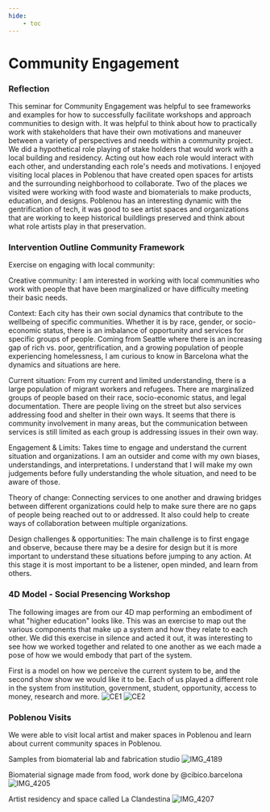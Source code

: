 ```yaml
---
hide:
    - toc
---
```


# Community Engagement


### Reflection

This seminar for Community Engagement was helpful to see frameworks and examples for how to successfully facilitate workshops and approach communities to design with. It was helpful to think about how to practically work with stakeholders that have their own motivations and maneuver between a variety of perspectives and needs within a community project. We did a hypothetical role playing of stake holders that would work with a local building and residency. Acting out how each role would interact with each other, and understanding each role's needs and motivations. I enjoyed visiting local places in Poblenou that have created open spaces for artists and the surrounding neighborhood to collaborate. Two of the places we visited were working with food waste and biomaterials to make products, education, and designs. Poblenou has an interesting dynamic with the gentrification of tech, it was good to see artist spaces and organizations that are working to keep historical buildlings preserved and think about what role artists play in that preservation. 





### Intervention Outline Community Framework
Exercise on engaging with local community: 

Creative community: 
I am interested in working with local communities who work with people that have been marginalized or have difficulty meeting their basic needs. 

Context:
Each city has their own social dynamics that contribute to the wellbeing of specific communities. Whether it is by race, gender, or socio-economic status, there is an imbalance of opportunity and services for specific groups of people. Coming from Seattle where there is an increasing gap of rich vs. poor, gentrification, and a growing population of people experiencing homelessness, I am curious to know in Barcelona what the dynamics and situations are here. 

Current situation:
From my current and limited understanding, there is a large population of migrant workers and refugees. There are marginalized groups of people based on their race, socio-economic status, and legal documentation. There are people living on the street but also services addressing food and shelter in their own ways. It seems that there is community involvement in many areas, but the communication between services is still limited as each group is addressing issues in their own way. 

Engagement & Limits:
Takes time to engage and understand the current situation and organizations. I am an outsider and come with my own biases, understandings, and interpretations. I understand that I will make my own judgements before fully understanding the whole situation, and need to be aware of those. 

Theory of change:
Connecting services to one another and drawing bridges between different organizations could help to make sure there are no gaps of people being reached out to or addressed. It also could help to create ways of collaboration between multiple organizations. 

Design challenges & opportunities: 
The main challenge is to first engage and observe, because there may be a desire for design but it is more important to understand these situations before jumping to any action. At this stage it is most important to be a listener, open minded, and learn from others. 



### 4D Model - Social Presencing Workshop
The following images are from our 4D map performing an embodiment of what "higher education" looks like. This was an exercise to map out the various components that make up a system and how they relate to each other. We did this exercise in silence and acted it out, it was interesting to see how we worked together and related to one another as we each made a pose of how we would embody that part of the system. 

First is a model on how we perceive the current system to be, and the second show show we would like it to be. Each of us played a different role in the system from institution, government, student, opportunity, access to money, research and more. 
![CE1](../images/1Term/7_CommunityEngagement/CE1.jpeg)
![CE2](../images/1Term/7_CommunityEngagement/CE2.jpeg)

### Poblenou Visits
We were able to visit local artist and maker spaces in Poblenou and learn about current community spaces in Poblenou. 

Samples from biomaterial lab and fabrication studio 
![IMG_4189](../images/1Term/7_CommunityEngagement/IMG_4189.jpg)

Biomaterial signage made from food, work done by @cibico.barcelona
![IMG_4205](../images/1Term/7_CommunityEngagement/IMG_4205.jpg)

Artist residency and space called La Clandestina
![IMG_4207](../images/1Term/7_CommunityEngagement/IMG_4207.jpg)